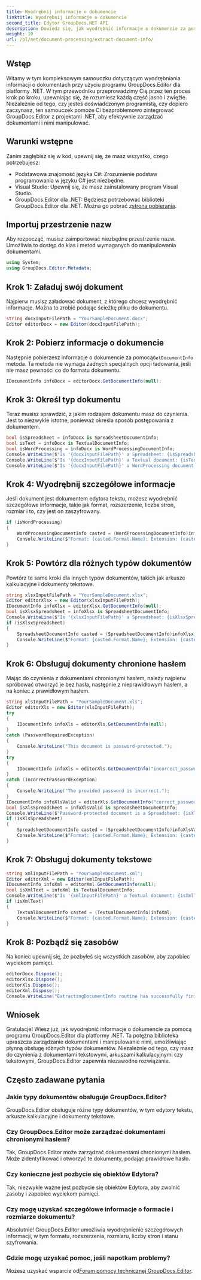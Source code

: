 ```yaml
---
title: Wyodrębnij informacje o dokumencie
linktitle: Wyodrębnij informacje o dokumencie
second_title: Edytor GroupDocs.NET API
description: Dowiedz się, jak wyodrębnić informacje o dokumencie za pomocą programu GroupDocs.Editor dla platformy .NET, korzystając ze szczegółowego samouczka krok po kroku. Idealny do zarządzania różnymi typami dokumentów.
weight: 10
url: /pl/net/document-processing/extract-document-info/
---
```

## Wstęp
Witamy w tym kompleksowym samouczku dotyczącym wyodrębniania informacji o dokumentach przy użyciu programu GroupDocs.Editor dla platformy .NET. W tym przewodniku przeprowadzimy Cię przez ten proces krok po kroku, upewniając się, że rozumiesz każdą część jasno i zwięźle. Niezależnie od tego, czy jesteś doświadczonym programistą, czy dopiero zaczynasz, ten samouczek pomoże Ci bezproblemowo zintegrować GroupDocs.Editor z projektami .NET, aby efektywnie zarządzać dokumentami i nimi manipulować.
## Warunki wstępne
Zanim zagłębisz się w kod, upewnij się, że masz wszystko, czego potrzebujesz:
- Podstawowa znajomość języka C#: Zrozumienie podstaw programowania w języku C# jest niezbędne.
- Visual Studio: Upewnij się, że masz zainstalowany program Visual Studio.
-  GroupDocs.Editor dla .NET: Będziesz potrzebować biblioteki GroupDocs.Editor dla .NET. Można go pobrać z[strona pobierania](https://releases.groupdocs.com/editor/net/).
## Importuj przestrzenie nazw
Aby rozpocząć, musisz zaimportować niezbędne przestrzenie nazw. Umożliwia to dostęp do klas i metod wymaganych do manipulowania dokumentami.
```csharp
using System;
using GroupDocs.Editor.Metadata;
```
## Krok 1: Załaduj swój dokument
Najpierw musisz załadować dokument, z którego chcesz wyodrębnić informacje. Można to zrobić podając ścieżkę pliku do dokumentu.
```csharp
string docxInputFilePath = "YourSampleDocument.docx";
Editor editorDocx = new Editor(docxInputFilePath);
```
## Krok 2: Pobierz informacje o dokumencie
 Następnie pobierzesz informacje o dokumencie za pomocą`GetDocumentInfo` metoda. Ta metoda nie wymaga żadnych specjalnych opcji ładowania, jeśli nie masz pewności co do formatu dokumentu.
```csharp
IDocumentInfo infoDocx = editorDocx.GetDocumentInfo(null);
```
## Krok 3: Określ typ dokumentu
Teraz musisz sprawdzić, z jakim rodzajem dokumentu masz do czynienia. Jest to niezwykle istotne, ponieważ określa sposób postępowania z dokumentem.
```csharp
bool isSpreadsheet = infoDocx is SpreadsheetDocumentInfo;
bool isText = infoDocx is TextualDocumentInfo;
bool isWordProcessing = infoDocx is WordProcessingDocumentInfo;
Console.WriteLine($"Is '{docxInputFilePath}' a Spreadsheet: {isSpreadsheet}");
Console.WriteLine($"Is '{docxInputFilePath}' a Textual document: {isText}");
Console.WriteLine($"Is '{docxInputFilePath}' a WordProcessing document: {isWordProcessing}");
```
## Krok 4: Wyodrębnij szczegółowe informacje
Jeśli dokument jest dokumentem edytora tekstu, możesz wyodrębnić szczegółowe informacje, takie jak format, rozszerzenie, liczba stron, rozmiar i to, czy jest on zaszyfrowany.
```csharp
if (isWordProcessing)
{
    WordProcessingDocumentInfo casted = (WordProcessingDocumentInfo)infoDocx;
    Console.WriteLine($"Format: {casted.Format.Name}; Extension: {casted.Format.Extension}; Page count: {casted.PageCount}; Size: {casted.Size} bytes; Is encrypted: {casted.IsEncrypted}");
}
```
## Krok 5: Powtórz dla różnych typów dokumentów
Powtórz te same kroki dla innych typów dokumentów, takich jak arkusze kalkulacyjne i dokumenty tekstowe.
```csharp
string xlsxInputFilePath = "YourSampleDocument.xlsx";
Editor editorXlsx = new Editor(xlsxInputFilePath);
IDocumentInfo infoXlsx = editorXlsx.GetDocumentInfo(null);
bool isXlsxSpreadsheet = infoXlsx is SpreadsheetDocumentInfo;
Console.WriteLine($"Is '{xlsxInputFilePath}' a Spreadsheet: {isXlsxSpreadsheet}");
if (isXlsxSpreadsheet)
{
    SpreadsheetDocumentInfo casted = (SpreadsheetDocumentInfo)infoXlsx;
    Console.WriteLine($"Format: {casted.Format.Name}; Extension: {casted.Format.Extension}; Tabs count: {casted.PageCount}; Size: {casted.Size} bytes; Is encrypted: {casted.IsEncrypted}");
}
```
## Krok 6: Obsługuj dokumenty chronione hasłem
Mając do czynienia z dokumentami chronionymi hasłem, należy najpierw spróbować otworzyć je bez hasła, następnie z nieprawidłowym hasłem, a na koniec z prawidłowym hasłem.
```csharp
string xlsInputFilePath = "YourSampleDocument.xls";
Editor editorXls = new Editor(xlsInputFilePath);
try
{
    IDocumentInfo infoXls = editorXls.GetDocumentInfo(null);
}
catch (PasswordRequiredException)
{
    Console.WriteLine("This document is password-protected.");
}
try
{
    IDocumentInfo infoXls = editorXls.GetDocumentInfo("incorrect_password");
}
catch (IncorrectPasswordException)
{
    Console.WriteLine("The provided password is incorrect.");
}
IDocumentInfo infoXlsValid = editorXls.GetDocumentInfo("correct_password");
bool isXlsSpreadsheet = infoXlsValid is SpreadsheetDocumentInfo;
Console.WriteLine($"Password-protected document is a Spreadsheet: {isXlsSpreadsheet}");
if (isXlsSpreadsheet)
{
    SpreadsheetDocumentInfo casted = (SpreadsheetDocumentInfo)infoXlsValid;
    Console.WriteLine($"Format: {casted.Format.Name}; Extension: {casted.Format.Extension}; Tabs count: {casted.PageCount}; Size: {casted.Size} bytes; Is encrypted: {casted.IsEncrypted}");
}
```
## Krok 7: Obsługuj dokumenty tekstowe
```csharp
string xmlInputFilePath = "YourSampleDocument.xml";
Editor editorXml = new Editor(xmlInputFilePath);
IDocumentInfo infoXml = editorXml.GetDocumentInfo(null);
bool isXmlText = infoXml is TextualDocumentInfo;
Console.WriteLine($"Is '{xmlInputFilePath}' a Textual document: {isXmlText}");
if (isXmlText)
{
    TextualDocumentInfo casted = (TextualDocumentInfo)infoXml;
    Console.WriteLine($"Format: {casted.Format.Name}; Extension: {casted.Format.Extension}; Encoding: {casted.Encoding}; Size: {casted.Size} bytes");
}
```
## Krok 8: Pozbądź się zasobów
Na koniec upewnij się, że pozbyłeś się wszystkich zasobów, aby zapobiec wyciekom pamięci.
```csharp
editorDocx.Dispose();
editorXlsx.Dispose();
editorXls.Dispose();
editorXml.Dispose();
Console.WriteLine("ExtractingDocumentInfo routine has successfully finished");
```
## Wniosek
Gratulacje! Wiesz już, jak wyodrębnić informacje o dokumencie za pomocą programu GroupDocs.Editor dla platformy .NET. Ta potężna biblioteka upraszcza zarządzanie dokumentami i manipulowanie nimi, umożliwiając płynną obsługę różnych typów dokumentów. Niezależnie od tego, czy masz do czynienia z dokumentami tekstowymi, arkuszami kalkulacyjnymi czy tekstowymi, GroupDocs.Editor zapewnia niezawodne rozwiązanie.
## Często zadawane pytania
### Jakie typy dokumentów obsługuje GroupDocs.Editor?
GroupDocs.Editor obsługuje różne typy dokumentów, w tym edytory tekstu, arkusze kalkulacyjne i dokumenty tekstowe.
### Czy GroupDocs.Editor może zarządzać dokumentami chronionymi hasłem?
Tak, GroupDocs.Editor może zarządzać dokumentami chronionymi hasłem. Może zidentyfikować i otworzyć te dokumenty, podając prawidłowe hasło.
### Czy konieczne jest pozbycie się obiektów Edytora?
Tak, niezwykle ważne jest pozbycie się obiektów Edytora, aby zwolnić zasoby i zapobiec wyciekom pamięci.
### Czy mogę uzyskać szczegółowe informacje o formacie i rozmiarze dokumentu?
Absolutnie! GroupDocs.Editor umożliwia wyodrębnienie szczegółowych informacji, w tym formatu, rozszerzenia, rozmiaru, liczby stron i stanu szyfrowania.
### Gdzie mogę uzyskać pomoc, jeśli napotkam problemy?
 Możesz uzyskać wsparcie od[Forum pomocy technicznej GroupDocs.Editor](https://forum.groupdocs.com/c/editor/20).
